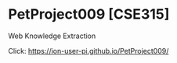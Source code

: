 # PetProject009 [CSE315]
Web Knowledge Extraction

Click: https://ion-user-pi.github.io/PetProject009/
